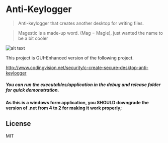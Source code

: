 # Anti-Keylogger


>Anti-keylogger that creates another desktop for writing files. 


> Magestic is a made-up word. (Mag = Magie), just wanted the name to be a bit cooler

![alt text](https://github.com/mistermj/anti-keylogger/blob/master/Screenshot%20(26).png)


This project is GUI-Enhanced version of the following project.

http://www.codingvision.net/security/c-create-secure-desktop-anti-keylogger

##### You can run the executables/application in the debug and release folder for quick demonstration.

#### As this is a windows form application, you SHOULD downgrade the version of .net from 4 to 2 for making it work properly;

## License

MIT

